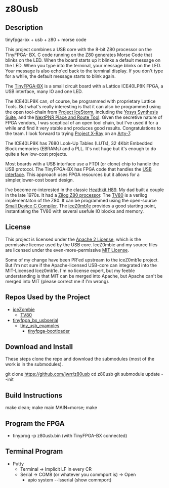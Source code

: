 # z80usb

## Description

tinyfpga-bx + usb + z80 + morse code

This project combines a USB core with the 8-bit Z80 processor on the TinyFPGA-
BX. C code running on the Z80 generates Morse Code that blinks on the LED.
When the board starts up it blinks a default message on the LED.  When you
type into the terminal, your message blinks on the LED.  Your message is
also echo'ed back to the terminal display.  If you don't type for a while, the 
default message starts to blink again.

The [TinyFPGA-BX](https://www.crowdsupply.com/tinyfpga/tinyfpga-ax-bx) is a small
circuit board with a Lattice ICE40LP8K FPGA, a USB interface, many IO and one LED.

The ICE40LP8K can, of course, be programmed with proprietary Lattice Tools. But
what's really interesting is that it can also be programmed using the open
tool-chain from [Project IceStorm](http://www.clifford.at/icestorm/),
including the [Yosys Synthesis Suite](http://www.clifford.at/yosys/), and the
[NextPNR Place and Route Tool](https://github.com/YosysHQ/nextpnr). Given the
secretive nature of FPGA vendors, I was sceptical of an open tool chain, but
I've used it for a while and find it very stable and produces good results.
Congratulations to the team. I look forward to trying
[Project X-Ray](https://symbiflow.github.io/getting-started.html) on an
[Arty-7](https://store.digilentinc.com/arty-a7-artix-7-fpga-development-board-for-makers-and-hobbyists/).

The ICE40LP8K has 7680 Look-Up Tables (LUTs), 32 4Kbit Embedded Block
memories (EBRAMs) and a PLL. It's not huge but it's enough to do quite a few
low-cost projects.

Most boards with a USB interface use a FTDI (or clone) chip to handle the USB protocol.
The TinyFPGA-BX has FPGA code that handles the
[USB interface](https://github.com/davidthings/tinyfpga_bx_usbserial).
This approach uses FPGA resources but it allows for a simpler,lower-cost board
design.

I've become re-interested in the classic [Heathkit H89](https://sebhc.github.io/sebhc/).
My dad built a couple in the late 1970s. It had a [Zilog Z80 processor](http://www.z80.info/).
The [TV80](https://github.com/hutch31/tv80) is a verilog implementaton of the
Z80.  It can be programmed using the open-source
[Small Device C Compiler](https://sourceforge.net/projects/sdcc/).  The
[iceZ0mb1e](https://github.com/abnoname/iceZ0mb1e) provides a good starting
point, instantiating the TV80 with several usefule IO blocks and memory.

## License

This project is licensed under the [Apache 2 License](https://www.apache.org/licenses/LICENSE-2.0),
which is the permissive license used by the USB core. IceZ0mbie and my source
files are licensed under the even-more-permissive [MIT License](https://opensource.org/licenses/MIT).

Some of my change have been PR'ed upstream to the iceZ0mb1e project.  But I'm not
sure if the Apache-licensed USB-core can integrated into the MIT-Licensed
Icez0mb1e. I'm no license expert, but my feeble understanding is that MIT can
be merged into Apache, but Apache can't be merged into MIT (please correct me
if I'm wrong).


## Repos Used by the Project

* [iceZombie](https://github.com/abnoname/iceZ0mb1e)
  * [TV80](https://github.com/hutch31/tv80)
* [tinyfpga_bx_usbserial](https://github.com/davidthings/tinyfpga_bx_usbserial)
  * [tiny_usb_examples](https://github.com/lawrie/tiny_usb_examples)
    * [tinyfpga-bootloader](https://github.com/tinyfpga/TinyFPGA-Bootloader)


## Download and Install

These steps clone the repo and download the submodules (most of the work is in 
the submodules).

git clone https://github.com/jwrr/z80usb
cd z80usb
git submodule update --init


## Build Instructions

make clean; make main MAIN=morse; make


## Program the FPGA

* tinyprog -p z80usb.bin (with TinyFPGA-BX connected)


## Terminal Program

* Putty
  * Terminal -> Implicit LF in every CR
  * Serial -> COM8 (or whatever you commport is) -> Open
    * apio system --lsserial (show commport)


